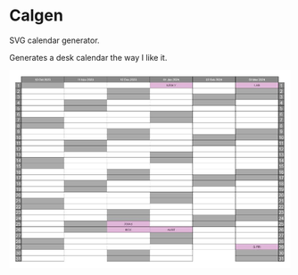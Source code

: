 # Calgen

SVG calendar generator.

Generates a desk calendar the way I like it.

![screenshot](readme_extras/screenshot.jpg)